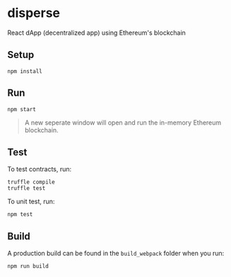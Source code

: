 # disperse
React dApp (decentralized app) using Ethereum's blockchain

## Setup
```
npm install
```

## Run
```
npm start
```

> A new seperate window will open and run the in-memory Ethereum blockchain.

## Test
To test contracts, run:
```
truffle compile
truffle test
```

To unit test, run:
```
npm test
```

## Build
A production build can be found in the `build_webpack` folder when you run:
```
npm run build
```
